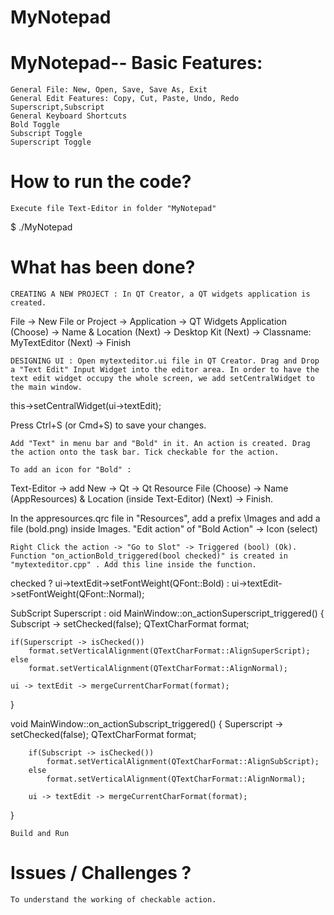 # MyNotepad


# MyNotepad-- Basic Features:

    General File: New, Open, Save, Save As, Exit
    General Edit Features: Copy, Cut, Paste, Undo, Redo
    Superscript,Subscript
    General Keyboard Shortcuts
    Bold Toggle
    Subscript Toggle
    Superscript Toggle

# How to run the code?

    Execute file Text-Editor in folder "MyNotepad"

$ ./MyNotepad

# What has been done?

    CREATING A NEW PROJECT : In QT Creator, a QT widgets application is created.

File -> New File or Project -> Application -> QT Widgets Application (Choose) -> Name & Location (Next) -> Desktop Kit (Next) -> Classname: MyTextEditor (Next) -> Finish

    DESIGNING UI : Open mytexteditor.ui file in QT Creator. Drag and Drop a "Text Edit" Input Widget into the editor area. In order to have the text edit widget occupy the whole screen, we add setCentralWidget to the main window.

this->setCentralWidget(ui->textEdit);

Press Ctrl+S (or Cmd+S) to save your changes.

    Add "Text" in menu bar and "Bold" in it. An action is created. Drag the action onto the task bar. Tick checkable for the action.

    To add an icon for "Bold" :

Text-Editor -> add New -> Qt -> Qt Resource File (Choose) -> Name (AppResources) & Location (inside Text-Editor) (Next) -> Finish.

In the appresources.qrc file in "Resources", add a prefix \Images and add a file (bold.png) inside Images. "Edit action" of "Bold Action" -> Icon (select)

    Right Click the action -> "Go to Slot" -> Triggered (bool) (Ok). Function "on_actionBold_triggered(bool checked)" is created in "mytexteditor.cpp" . Add this line inside the function.

checked ? ui->textEdit->setFontWeight(QFont::Bold) :
          ui->textEdit->setFontWeight(QFont::Normal);
          
 SubScript Superscript :
          oid MainWindow::on_actionSuperscript_triggered()
{
    Subscript -> setChecked(false);
    QTextCharFormat format;

    if(Superscript -> isChecked())
        format.setVerticalAlignment(QTextCharFormat::AlignSuperScript);
    else
        format.setVerticalAlignment(QTextCharFormat::AlignNormal);

    ui -> textEdit -> mergeCurrentCharFormat(format);
}



void MainWindow::on_actionSubscript_triggered()
{
    Superscript -> setChecked(false);
        QTextCharFormat format;

        if(Subscript -> isChecked())
            format.setVerticalAlignment(QTextCharFormat::AlignSubScript);
        else
            format.setVerticalAlignment(QTextCharFormat::AlignNormal);

        ui -> textEdit -> mergeCurrentCharFormat(format);
}



    Build and Run

# Issues / Challenges ?

    To understand the working of checkable action.


        

